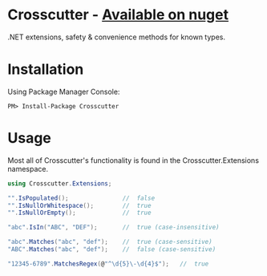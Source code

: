 # Crosscutter - [Available on nuget](https://www.nuget.org/packages/Crosscutter/)
.NET extensions, safety &amp; convenience methods for known types.

# Installation
Using Package Manager Console:
```
PM> Install-Package Crosscutter
```

# Usage
Most all of Crosscutter's functionality is found in the Crosscutter.Extensions namespace.
```c#
using Crosscutter.Extensions;

"".IsPopulated();               //  false
"".IsNullOrWhitespace();        //  true
"".IsNullOrEmpty();             //  true

"abc".IsIn("ABC", "DEF");       //  true (case-insensitive)

"abc".Matches("abc", "def");    //  true (case-sensitive)
"ABC".Matches("abc", "def");    //  false (case-sensitive)

"12345-6789".MatchesRegex(@"^\d{5}\-\d{4}$");   //  true
```